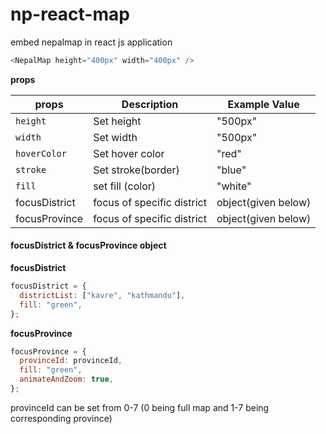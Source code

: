# np-react-map

embed nepalmap in react js application

```javascript
<NepalMap height="400px" width="400px" />
```

**props**

| props         | Description                | Example Value       |
| ------------- | -------------------------- | ------------------- |
| `height`      | Set height                 | "500px"             |
| `width`       | Set width                  | "500px"             |
| `hoverColor`  | Set hover color            | "red"               |
| `stroke`      | Set stroke(border)         | "blue"              |
| `fill`        | set fill (color)           | "white"             |
| focusDistrict | focus of specific district | object(given below) |
| focusProvince | focus of specific district | object(given below) |

#### focusDistrict & focusProvince object

**focusDistrict**

```javascript
focusDistrict = {
  districtList: ["kavre", "kathmandu"],
  fill: "green",
};
```

**focusProvince**

```javascript
focusProvince = {
  provinceId: provinceId,
  fill: "green",
  animateAndZoom: true,
};
```

provinceId can be set from 0-7 (0 being full map and 1-7 being corresponding province)
